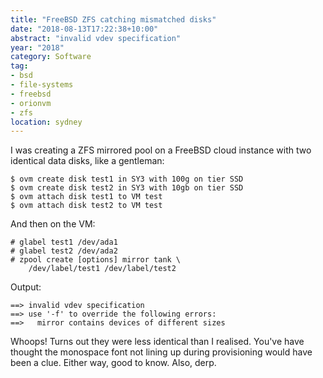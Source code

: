 ```yaml
---
title: "FreeBSD ZFS catching mismatched disks"
date: "2018-08-13T17:22:38+10:00"
abstract: "invalid vdev specification"
year: "2018"
category: Software
tag:
- bsd
- file-systems
- freebsd
- orionvm
- zfs
location: sydney
---
```

I was creating a ZFS mirrored pool on a FreeBSD cloud instance with two identical data disks, like a gentleman:

    $ ovm create disk test1 in SY3 with 100g on tier SSD
    $ ovm create disk test2 in SY3 with 10gb on tier SSD
    $ ovm attach disk test1 to VM test
    $ ovm attach disk test2 to VM test

And then on the VM:

    # glabel test1 /dev/ada1
    # glabel test2 /dev/ada2
    # zpool create [options] mirror tank \
        /dev/label/test1 /dev/label/test2

Output:

    ==> invalid vdev specification
    ==> use '-f' to override the following errors:
    ==>   mirror contains devices of different sizes

Whoops! Turns out they were less identical than I realised. You've have thought the monospace font not lining up during provisioning would have been a clue. Either way, good to know. Also, derp.

